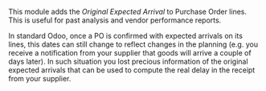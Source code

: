 This module adds the *Original Expected Arrival* to Purchase Order lines.
This is useful for past analysis and vendor performance reports.

In standard Odoo, once a PO is confirmed with expected arrivals on its
lines, this dates can still change to reflect changes in the planning
(e.g. you receive a notification from your supplier that goods will
arrive a couple of days later). In such situation you lost precious
information of the original expected arrivals that can be used to compute
the real delay in the receipt from your supplier.
